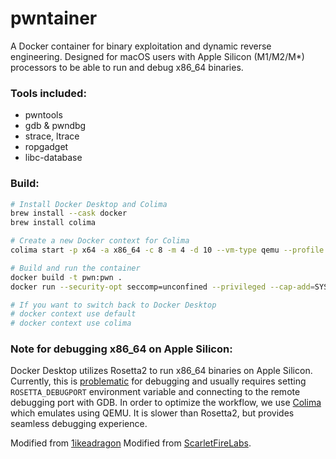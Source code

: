# pwntainer

A Docker container for binary exploitation and dynamic reverse engineering. Designed for macOS users with Apple Silicon (M1/M2/M*) processors to be able to run and debug x86_64 binaries.

### Tools included:
- pwntools
- gdb & pwndbg
- strace, ltrace
- ropgadget
- libc-database

### Build:

```bash
# Install Docker Desktop and Colima
brew install --cask docker
brew install colima

# Create a new Docker context for Colima
colima start -p x64 -a x86_64 -c 8 -m 4 -d 10 --vm-type qemu --profile pwn

# Build and run the container
docker build -t pwn:pwn .
docker run --security-opt seccomp=unconfined --privileged --cap-add=SYS_PTRACE -p 31337:31337 -v ./:/pwn -it pwn:pwn bash

# If you want to switch back to Docker Desktop
# docker context use default
# docker context use colima
```

### Note for debugging x86_64 on Apple Silicon:

Docker Desktop utilizes Rosetta2 to run x86_64 binaries on Apple Silicon. Currently, this is [problematic](https://github.com/docker/for-mac/issues/6921) for debugging and usually requires setting `ROSETTA_DEBUGPORT` environment variable and connecting to the remote debugging port with GDB. In order to optimize the workflow, we use [Colima](https://github.com/abiosoft/colima) which emulates using QEMU. It is slower than Rosetta2, but provides seamless debugging experience.

Modified from [1ikeadragon](https://github.com/1ikeadragon/pwntainer)
Modified from [ScarletFireLabs](https://github.com/scarletfirelabs/docker-binaryexploitation).
